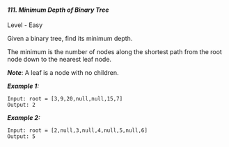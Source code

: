 #### ***111. Minimum Depth of Binary Tree***

Level - Easy

Given a binary tree, find its minimum depth.

The minimum is the number of nodes along the shortest path from the root node down to the nearest leaf node.

***Note***:  A leaf is a node with no children.


***Example 1:***
```
Input: root = [3,9,20,null,null,15,7]
Output: 2
```

***Example 2:***
```
Input: root = [2,null,3,null,4,null,5,null,6]
Output: 5
```


